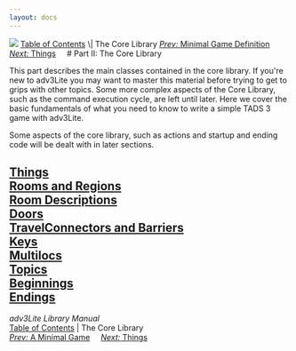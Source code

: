 ```yaml
---
layout: docs
---
```



<img src="topbar.jpg" data-border="0" />
<a href="toc.html" class="nav">Table of Contents</a> \| The Core
Library  
<span class="navnp"><a href="mingame.html" class="nav"><em>Prev:</em> Minimal Game
Definition</a>    
<a href="thing.html" class="nav"><em>Next:</em> Things</a>     </span>
# Part II: The Core Library

This part describes the main classes contained in the core library. If
you're new to adv3Lite you may want to master this material before
trying to get to grips with other topics. Some more complex aspects of
the Core Library, such as the command execution cycle, are left until
later. Here we cover the basic fundamentals of what you need to know to
write a simple TADS 3 game with adv3Lite.

Some aspects of the core library, such as actions and startup and ending
code will be dealt with in later sections.



[Things](thing.html)  
[Rooms and Regions](room.html)  
[Room Descriptions](roomdesc.html)  
[Doors](door.html)  
[TravelConnectors and Barriers](travel.html)  
[Keys](key.html)  
[Multilocs](multiloc.html)  
[Topics](topic.html)  
[Beginnings](beginning.html)  
[Endings](ending.html)  
------------------------------------------------------------------------



*adv3Lite Library Manual*  
<a href="toc.html" class="nav">Table of Contents</a> \| The Core
Library  
<span class="navnp"><a href="mingame.html" class="nav"><em>Prev:</em> A Minimal Game</a>
    <a href="thing.html" class="nav"><em>Next:</em> Things</a>    
</span>


